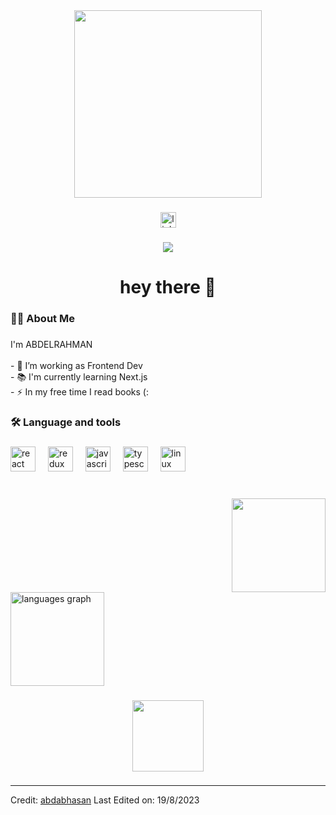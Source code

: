 <div align="center">
  <img height="300" src="https://www.becauselearning.com/wp-content/uploads/2017/11/hello-world.gif"  />
</div>

###

<div align="center">
  <a href="https://www.linkedin.com/in/abd-elrahman-abuhasan/" target="_blank">
    <img src="https://img.shields.io/static/v1?message=LinkedIn&logo=linkedin&label=&color=0077B5&logoColor=white&labelColor=&style=for-the-badge" height="25" alt="linkedin logo"  />
  </a>
</div>

###

<div align="center">
  <img src="https://visitor-badge.laobi.icu/badge?page_id=abdabhasan.abdabhasan&"  />
</div>

###

<h1 align="center">hey there 👋</h1>

###

<h3 align="left">👩‍💻  About Me</h3>

###

<p align="left">I'm ABDELRAHMAN<br><br>- 🔭 I’m working as Frontend Dev<br>- 📚 I'm currently learning Next.js<br>- ⚡ In my free time I read books (:</p>

###

<h3 align="left">🛠 Language and tools</h3>

###

<div align="left">
  <img src="https://cdn.jsdelivr.net/gh/devicons/devicon/icons/react/react-original.svg" height="40" alt="react logo"  />
  <img width="12" />
  <img src="https://cdn.jsdelivr.net/gh/devicons/devicon/icons/redux/redux-original.svg" height="40" alt="redux logo"  />
  <img width="12" />
  <img src="https://cdn.jsdelivr.net/gh/devicons/devicon/icons/javascript/javascript-original.svg" height="40" alt="javascript logo"  />
  <img width="12" />
  <img src="https://cdn.jsdelivr.net/gh/devicons/devicon/icons/typescript/typescript-original.svg" height="40" alt="typescript logo"  />
  <img width="12" />
  <img src="https://cdn.jsdelivr.net/gh/devicons/devicon/icons/linux/linux-original.svg" height="40" alt="linux logo"  />
</div>

###

<br clear="both">

<img align="right" height="150" src="https://media.tenor.com/GfSX-u7VGM4AAAAC/coding.gif"  />

###

<br clear="both">

<div align="left">
  <img src="https://github-readme-stats.vercel.app/api/top-langs?username=abdabhasan&locale=en&hide_title=false&layout=compact&card_width=320&langs_count=5&theme=dracula&hide_border=false&order=2" height="150" alt="languages graph"  />
</div>

###

<div align="center">
  <img height="114" src="https://thumbs.gfycat.com/BlandElaborateCalf-size_restricted.gif"  />
</div>

###

---

Credit: [abdabhasan](https://github.com/abdabhasan)
Last Edited on: 19/8/2023
